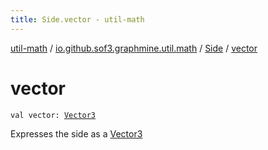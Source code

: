 ```yaml
---
title: Side.vector - util-math
---
```


[util-math](../../index.html) / [io.github.sof3.graphmine.util.math](../index.html) / [Side](index.html) / [vector](./vector.html)

# vector

`val vector: `[`Vector3`](../-vector3/index.html)

Expresses the side as a [Vector3](../-vector3/index.html)

